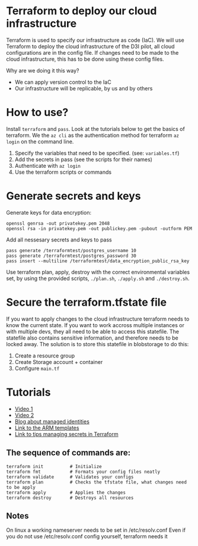 # Terraform to deploy our cloud infrastructure

Terraform is used to specify our infrastructure as code (IaC). We will use Terraform to deploy the cloud infrastructure of the D3I pilot, all cloud configurations are in the config file. If changes need to be made to the cloud infrastructure, this has to be done using these config files.

Why are we doing it this way?

- We can apply version control to the IaC
- Our infrastructure will be replicable, by us and by others

# How to use?

Install `terraform` and `pass`. Look at the tutorials below to get the basics of terraform. 
We the `az cli` as the authentication method for terraform `az login` on the command line.

1. Specify the variables that need to be specified. (see: `variables.tf`)
2. Add the secrets in pass (see the scripts for their names)
3. Authenticate with `az login`
4. Use the terraform scripts or commands

# Generate secrets and keys

Generate keys for data encryption:

```
openssl genrsa -out privatekey.pem 2048
openssl rsa -in privatekey.pem -out publickey.pem -pubout -outform PEM
```

Add all nessesary secrets and keys to pass

```
pass generate /terraformtest/postgres_username 10
pass generate /terraformtest/postgres_password 30
pass insert --multiline /terraformtest/data_encryption_public_rsa_key
```

Use terraform plan, apply, destroy with the correct environmental variables set, by using the provided scripts, `./plan.sh`, `./apply.sh` and `./destroy.sh`.

# Secure the terraform.tfstate file 

If you want to apply changes to the cloud infrastructure terraform needs to know the current state.
If you want to work accross multiple instances or with multiple devs, they all need to be able to access this statefile.
The statefile also contains sensitive information, and therefore needs to be locked away.
The solution is to store this statefile in blobstorage to do this: 

1. Create a resource group 
2. Create Storage account + container
3. Configure `main.tf`

# Tutorials

- [Video 1](https://www.youtube.com/watch?v=7xngnjfIlK4)
- [Video 2](https://www.youtube.com/watch?v=RTEgE2lcyk4)
- [Blog about managed identities](https://pontifex.dev/posts/terraform-azure-managed-identity/)
- [Link to the ARM templates](https://docs.microsoft.com/en-au/azure/templates/)
- [Link to tips managing secrets in Terraform](https://blog.gruntwork.io/a-comprehensive-guide-to-managing-secrets-in-your-terraform-code-1d586955ace1)


## The sequence of commands are:

```
terraform init          # Initialize
terraform fmt           # Formats your config files neatly
terraform validate      # Validates your configs
terraform plan          # Checks the tfstate file, what changes need to be apply
terraform apply         # Applies the changes
terraform destroy       # Destroys all resources
```

## Notes
On linux a working nameserver needs to be set in /etc/resolv.conf
Even if you do not use /etc/resolv.conf config yourself, terraform needs it


